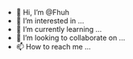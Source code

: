 - 👋 Hi, I’m @Fhuh
- 👀 I’m interested in ...
- 🌱 I’m currently learning ...
- 💞️ I’m looking to collaborate on ...
- 📫 How to reach me ...

<!---
Fhuh/Fhuh is a ✨ special ✨ repository because its `README.md` (this file) appears on your GitHub profile.
You can click the Preview link to take a look at your changes.
--->
